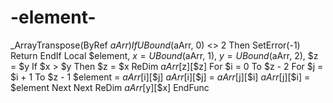 # -element-
 _ArrayTranspose(ByRef $aArr)     If UBound($aArr, 0) &lt;> 2 Then         SetError(-1)         Return     EndIf     Local $element, $x = UBound($aArr, 1), $y = UBound($aArr, 2), $z = $y     If $x > $y Then $z = $x     ReDim $aArr[$z][$z]     For $i = 0 To $z - 2         For $j = $i + 1 To $z - 1             $element = $aArr[$i][$j]             $aArr[$i][$j] = $aArr[$j][$i]             $aArr[$j][$i] = $element         Next     Next     ReDim $aArr[$y][$x] EndFunc
